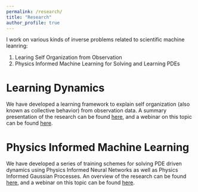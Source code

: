 ```yaml
---
permalink: /research/
title: "Research"
author_profile: true
---
```


I work on various kinds of inverse problems related to scientific machine leanring:
1. Learing Self Organization from Observation
1. Physics Informed Machine Learning for Solving and Learning PDEs

Learning Dynamics
======
We have developed a learning framework to explain self organization (also known as collective behavior) from observation data.  A summary presentation of the research can be found [here](https://youtu.be/vmfKFZoFt4s), and a webinar on this topic can be found [here](https://youtu.be/yc-AIAEtGDc).

Physics Informed Machine Learning
======
We have developed a series of training schemes for solving PDE driven dynamics using Physics Informed Neural Networks as well as Physics Informed Gaussian Processes.  An overview of the research can be found [here](https://youtu.be/1SuSrQcpiy4), and a webinar on this topic can be found [here](https://youtu.be/sD9NTHiWTIQ).
